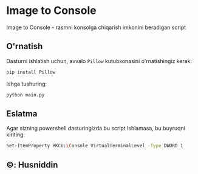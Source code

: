 # Image to Console

Image to Console - rasmni konsolga chiqarish imkonini beradigan script

## O'rnatish

Dasturni ishlatish uchun, avvalo `Pillow` kutubxonasini o'rnatishingiz kerak:

```bash
pip install Pillow

```
Ishga tushuring:

```bash
python main.py 
```
## Eslatma
Agar sizning powershell dasturingizda bu script ishlamasa, bu buyruqni kiriting: 
```bash
Set-ItemProperty HKCU:\Console VirtualTerminalLevel -Type DWORD 1
```
## ©️: Husniddin
